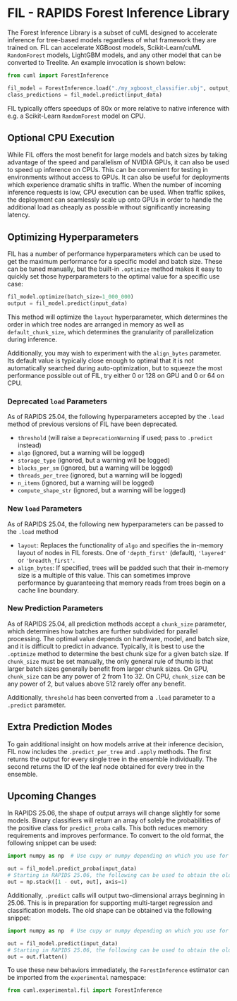 # FIL - RAPIDS Forest Inference Library

The Forest Inference Library is a subset of cuML designed to accelerate inference for tree-based models regardless of what framework they are trained on. FIL can accelerate XGBoost models, Scikit-Learn/cuML `RandomForest` models, LightGBM models, and any other model that can be converted to Treelite. An example invocation is shown below:

```python
from cuml import ForestInference

fil_model = ForestInference.load("./my_xgboost_classifier.ubj", output_class=True)
class_predictions = fil_model.predict(input_data)
```

FIL typically offers speedups of 80x or more relative to native inference with e.g. a Scikit-Learn `RandomForest` model on CPU.

## Optional CPU Execution
While FIL offers the most benefit for large models and batch sizes by taking advantage of the speed and parallelism of NVIDIA GPUs, it can also be used to speed up inference on CPUs. This can be convenient for testing in environments without access to GPUs. It can also be useful for deployments which experience dramatic shifts in traffic. When the number of incoming inference requests is low, CPU execution can be used. When traffic spikes, the deployment can seamlessly scale up onto GPUs in order to handle the additional load as cheaply as possible without significantly increasing latency.

## Optimizing Hyperparameters
FIL has a number of performance hyperparameters which can be used to get the maximum performance for a specific model and batch size. These can be tuned manually, but the built-in `.optimize` method makes it easy to quickly set those hyperparameters to the optimal value for a specific use case:

```python
fil_model.optimize(batch_size=1_000_000)
output = fil_model.predict(input_data)
```

This method will optimize the `layout` hyperparameter, which determines the order in which tree nodes are arranged in memory as well as `default_chunk_size`, which determines the granularity of parallelization during inference.

Additionally, you may wish to experiment with the `align_bytes` parameter. Its default value is typically close enough to optimal that it is not automatically searched during auto-optimization, but to squeeze the most performance possible out of FIL, try either 0 or 128 on GPU and 0 or 64 on CPU.

### Deprecated `load` Parameters
As of RAPIDS 25.04, the following hyperparameters accepted by the `.load` method of previous versions of FIL have been deprecated.

- `threshold` (will raise a `DeprecationWarning` if used; pass to `.predict` instead)
- `algo` (ignored, but a warning will be logged)
- `storage_type` (ignored, but a warning will be logged)
- `blocks_per_sm` (ignored, but a warning will be logged)
- `threads_per_tree` (ignored, but a warning will be logged)
- `n_items` (ignored, but a warning will be logged)
- `compute_shape_str` (ignored, but a warning will be logged)

### New `load` Parameters
As of RAPIDS 25.04, the following new hyperparameters can be passed to the `.load` method

- `layout`: Replaces the functionality of `algo` and specifies the in-memory layout of nodes in FIL forests. One of `'depth_first'` (default), `'layered'` or `'breadth_first'`.
- `align_bytes`: If specified, trees will be padded such that their in-memory size is a multiple of this value. This can sometimes improve performance by guaranteeing that memory reads from trees begin on a cache line boundary.

### New Prediction Parameters
As of RAPIDS 25.04, all prediction methods accept a `chunk_size` parameter, which determines how batches are further subdivided for parallel processing. The optimal value depends on hardware, model, and batch size, and it is difficult to predict in advance. Typically, it is best to use the `.optimize` method to determine the best chunk size for a given batch size. If `chunk_size` must be set manually, the only general rule of thumb is that larger batch sizes generally benefit from larger chunk sizes. On GPU, `chunk_size` can be any power of 2 from 1 to 32. On CPU, `chunk_size` can be any power of 2, but values above 512 rarely offer any benefit.

Additionally, `threshold` has been converted from a `.load` parameter to a `.predict` parameter.

## Extra Prediction Modes
To gain additional insight on how models arrive at their inference decision, FIL now includes the `.predict_per_tree` and `.apply` methods. The first returns the output for every single tree in the ensemble individually. The second returns the ID of the leaf node obtained for every tree in the ensemble.

## Upcoming Changes
In RAPIDS 25.06, the shape of output arrays will change slightly for some models. Binary classifiers will return an array of solely the probabilities of the positive class for `predict_proba` calls. This both reduces memory requirements and improves performance. To convert to the old format, the following snippet can be used:

```python
import numpy as np  # Use cupy or numpy depending on which you use for input data

out = fil_model.predict_proba(input_data)
# Starting in RAPIDS 25.06, the following can be used to obtain the old output shape
out = np.stack([1 - out, out], axis=1)
```

Additionally, `.predict` calls will output two-dimensional arrays beginning in 25.06. This is in preparation for supporting multi-target regression and classification models. The old shape can be obtained via the following snippet:

```python
import numpy as np  # Use cupy or numpy depending on which you use for input data

out = fil_model.predict(input_data)
# Starting in RAPIDS 25.06, the following can be used to obtain the old output shape
out = out.flatten()
```

To use these new behaviors immediately, the `ForestInference` estimator can be imported from the `experimental` namespace:

```python
from cuml.experimental.fil import ForestInference
```
